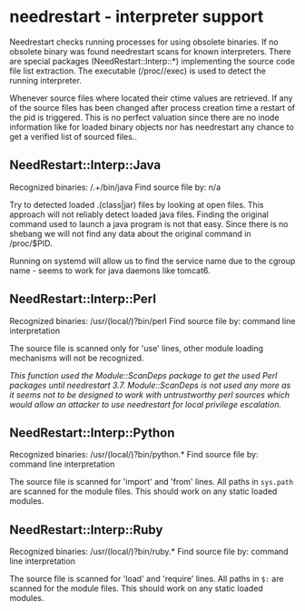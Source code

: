 needrestart - interpreter support
=================================

Needrestart checks running processes for using obsolete binaries. If no
obsolete binary was found needrestart scans for known interpreters.
There are special packages (NeedRestart::Interp::*) implementing the
source code file list extraction. The executable (/proc/<pid>/exec) is
used to detect the running interpreter.

Whenever source files where located their ctime values are retrieved. If
any of the source files has been changed after process creation time
a restart of the pid is triggered. This is no perfect valuation since
there are no inode information like for loaded binary objects nor has
needrestart any chance to get a verified list of sourced files..


NeedRestart::Interp::Java
-------------------------

Recognized binaries:	/.+/bin/java
Find source file by:	n/a

Try to detected loaded \.(class|jar) files by looking at open files. This
approach will not reliably detect loaded java files. Finding the original
command used to launch a java program is not that easy. Since there is no
shebang we will not find any data about the original command in /proc/$PID.

Running on systemd will allow us to find the service name due to the
cgroup name - seems to work for java daemons like tomcat6.


NeedRestart::Interp::Perl
-------------------------

Recognized binaries:	/usr/(local/)?bin/perl
Find source file by:	command line interpretation

The source file is scanned only for 'use' lines, other module loading
mechanisms will not be recognized.

*This function used the Module::ScanDeps package to get the used Perl packages
until needrestart 3.7. Module::ScanDeps is not used any more as it seems not
to be designed to work with untrustworthy perl sources which would allow an
attacker to use needrestart for local privilege escalation.*


NeedRestart::Interp::Python
---------------------------

Recognized binaries:	/usr/(local/)?bin/python.*
Find source file by:	command line interpretation

The source file is scanned for 'import' and 'from' lines. All paths in
`sys.path` are scanned for the module files. This should work on any
static loaded modules.


NeedRestart::Interp::Ruby
-------------------------

Recognized binaries:	/usr/(local/)?bin/ruby.*
Find source file by:	command line interpretation

The source file is scanned for 'load' and 'require' lines. All paths in
`$:` are scanned for the module files. This should work on any
static loaded modules.
